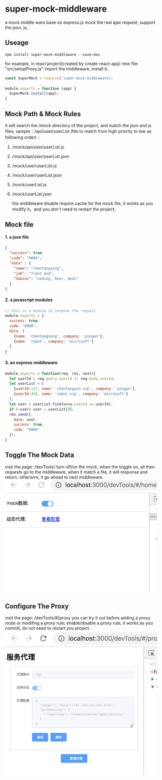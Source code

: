 # super-mock-middleware
a mock middle ware base on express.js  mock the real ajax request, support the json, js;

## Useage
    npm install super-mock-middleware --save-dev
for example, in react project(created by create-react-app) new file: "src/setupProxy.js" import the middleware, install it;
```js
const SuperMock = require('super-mock-middleware);

module.exports = function (app) {
  SuperMock.install(app);
}
```
## Mock Path & Mock Rules
it will search the /mock directory of the project, and match the json and js files;
sample：/api/user/userList (file to match from high priority to low as following order)：
1. /mock/api/user/userList.js
2. /mock/api/user/userList.json
3. /mock/user/userList.js
4. /mock/user/userList.json
5. /mock/userList.js
6. /mock/userList.json

    the middleware disable require.cache for the mock file, it works as you modify it。and you don't need to restart the project;
## Mock file

#### 1. a json file
```json
{
  "success": true,
  "code": "0000",
  "data" : {
    "name": "chentangsong",
    "job": "front end",
    "hobies": "coding, beer, meat"
  }
}
```

#### 2. a javascript modules
```javascript
// this is a module to respone the request
module.exports = {
  success: true,
  code: "0000",
  data: [
    {name: 'chentangsong', company: 'pingan'},
    {name: 'robot', company: 'microsoft'}
  ]
}
```

#### 3. an express middleware
```javascript
module.exports = function(req, res, next){
  let userId = req.query.userId || req.body.userId;
  let userList = [
    {userId:123, name: 'chentangson-vip', company: 'pingan'},
    {userId:456, name: 'robot-vip', company: 'microsoft'}
  ];
  let user = userList.find(u=>u.userId == userId);
  if (!user) user = userList[0];
  res.send({
    data: user,
    success: true,
    code: "0000"
  });
}
```


## Toggle The Mock Data
visit the page: /devTools/
turn off/on the mock, when the toggle on, all then requests go to the middleware, when it match a file, it will response and return. otherwire, it go ahead to next middleware.
![](https://raw.githubusercontent.com/tsloveme/super-mock/master/images/sample-home.png)

## Configure The Proxy
visit the page: /devTools/#/proxy
you can try it out before adding a proxy route or modifing a proxy rule; enable/disable a proxy rule, it works as you commit, do not need to restart you project.
![](https://raw.githubusercontent.com/tsloveme/super-mock/master/images/sample-proxy.png)
